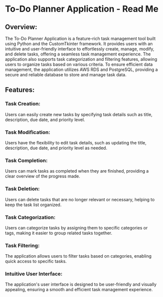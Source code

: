 # **To-Do Planner Application - Read Me**
## Overview:
The To-Do Planner Application is a feature-rich task management tool built using Python and the CustomTkinter framework. It provides users with an intuitive and user-friendly interface to effortlessly create, manage, modify, and delete tasks, offering a seamless task management experience. The application also supports task categorization and filtering features, allowing users to organize tasks based on various criteria. To ensure efficient data management, the application utilizes AWS RDS and PostgreSQL, providing a secure and reliable database to store and manage task data.

## Features:
### Task Creation: 
Users can easily create new tasks by specifying task details such as title, description, due date, and priority level.
### Task Modification: 
Users have the flexibility to edit task details, such as updating the title, description, due date, and priority level as needed.
### Task Completion: 
Users can mark tasks as completed when they are finished, providing a clear overview of the progress made.
### Task Deletion: 
Users can delete tasks that are no longer relevant or necessary, helping to keep the task list organized.
### Task Categorization: 
Users can categorize tasks by assigning them to specific categories or tags, making it easier to group related tasks together.
### Task Filtering: 
The application allows users to filter tasks based on categories, enabling quick access to specific tasks.
### Intuitive User Interface: 
The application's user interface is designed to be user-friendly and visually appealing, ensuring a smooth and efficient task management experience.
